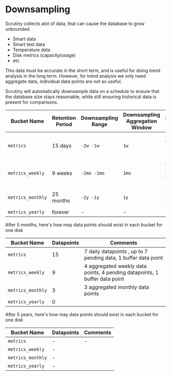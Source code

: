# Downsampling

Scrutiny collects alot of data, that can cause the database to grow unbounded. 

- Smart data
- Smart test data
- Temperature data
- Disk metrics (capacity/usage)
- etc

This data must be accurate in the short term, and is useful for doing trend analysis in the long term.
However, for trend analysis we only need aggregate data, individual data points are not as useful.

Scrutiny will automatically downsample data on a schedule to ensure that the database size stays reasonable, while still
ensuring historical data is present for comparisons.


| Bucket Name | Retention Period | Downsampling Range | Downsampling Aggregation Window | Downsampling Cron | Comments |
| --- | --- | --- | --- | --- | --- |
| `metrics` | 15 days | `-2w -1w` | `1w` | main bucket, weekly on Sunday at 1:00am |
| `metrics_weekly` | 9 weeks | `-2mo -1mo` | `1mo` | monthly on first day of the month at 1:30am
| `metrics_monthly` | 25 months | `-2y -1y` | `1y` | yearly on the first day of the year at 2:00am
| `metrics_yearly` | forever | - | - | - | |


After 5 months, here's how may data points should exist in each bucket for one disk

| Bucket Name | Datapoints | Comments |
| --- | --- | --- |
| `metrics` | 15 | 7 daily datapoints , up to 7 pending data, 1 buffer data point |
| `metrics_weekly` | 9 | 4 aggregated weekly data points, 4 pending datapoints, 1 buffer data point |
| `metrics_monthly` | 3 | 3 aggregated monthly data points | 
| `metrics_yearly` | 0 | |

After 5 years, here's how may data points should exist in each bucket for one disk

| Bucket Name | Datapoints | Comments |
| --- | --- | --- |
| `metrics` | - | - |
| `metrics_weekly` | - | 
| `metrics_monthly` | - |
| `metrics_yearly` | - |

